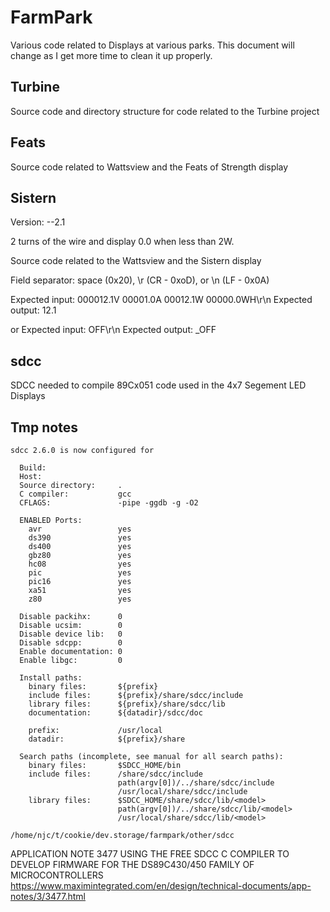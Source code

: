 # FarmPark

Various code related to Displays at various parks. This document will change as I get more time to clean it up properly.

## Turbine

Source code and directory structure for code related to the Turbine project

## Feats

Source code related to Wattsview and the Feats of Strength display

## Sistern

Version: --2.1

2 turns of the wire and display 0.0 when less than 2W.

Source code related to the Wattsview and the Sistern display

Field separator: space (0x20), \r (CR - 0xoD), or \n (LF - 0x0A)

Expected input:  000012.1V 00001.0A 00012.1W 00000.0WH\r\n
Expected output:  12.1

or
Expected input:  OFF\r\n
Expected output: _OFF

## sdcc

SDCC needed to compile 89Cx051 code used in the 4x7 Segement LED Displays

## Tmp notes

```
sdcc 2.6.0 is now configured for

  Build:
  Host:
  Source directory:     .
  C compiler:           gcc
  CFLAGS:               -pipe -ggdb -g -O2

  ENABLED Ports:
    avr                 yes
    ds390               yes
    ds400               yes
    gbz80               yes
    hc08                yes
    pic                 yes
    pic16               yes
    xa51                yes
    z80                 yes

  Disable packihx:      0
  Disable ucsim:        0
  Disable device lib:   0
  Disable sdcpp:        0
  Enable documentation: 0
  Enable libgc:         0

  Install paths:
    binary files:       ${prefix}
    include files:      ${prefix}/share/sdcc/include
    library files:      ${prefix}/share/sdcc/lib
    documentation:      ${datadir}/sdcc/doc

    prefix:             /usr/local
    datadir:            ${prefix}/share

  Search paths (incomplete, see manual for all search paths):
    binary files:       $SDCC_HOME/bin
    include files:      /share/sdcc/include
                        path(argv[0])/../share/sdcc/include
                        /usr/local/share/sdcc/include
    library files:      $SDCC_HOME/share/sdcc/lib/<model>
                        path(argv[0])/../share/sdcc/lib/<model>
                        /usr/local/share/sdcc/lib/<model>

/home/njc/t/cookie/dev.storage/farmpark/other/sdcc

```

APPLICATION NOTE 3477
USING THE FREE SDCC C COMPILER TO DEVELOP FIRMWARE FOR THE DS89C430/450 FAMILY OF MICROCONTROLLERS
https://www.maximintegrated.com/en/design/technical-documents/app-notes/3/3477.html
